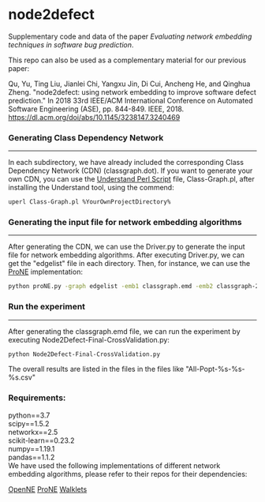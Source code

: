# node2defect
Supplementary code and data of the paper *Evaluating network embedding techniques in software bug prediction*.

This repo can also be used as a complementary material for our previous paper:

Qu, Yu, Ting Liu, Jianlei Chi, Yangxu Jin, Di Cui, Ancheng He, and Qinghua Zheng. "node2defect: using network embedding to improve software defect prediction." In 2018 33rd IEEE/ACM International Conference on Automated Software Engineering (ASE), pp. 844-849. IEEE, 2018. https://dl.acm.org/doi/abs/10.1145/3238147.3240469

### Generating Class Dependency Network
---
In each subdirectory, we have already included the corresponding Class Dependency Network (CDN) (classgraph.dot). If you want to generate your own CDN, you can use the [Understand Perl Script](https://www.scitools.com/documents/manuals/pdf/understand_api.pdf) file, Class-Graph.pl, after installing the Understand tool, using the commend:
```bash
uperl Class-Graph.pl %YourOwnProjectDirectory%
```
### Generating the input file for network embedding algorithms
---
After generating the CDN, we can use the Driver.py to generate the input file for network embedding algorithms. After executing Driver.py, we can get the "edgelist" file in each directory. Then, for instance, we can use the [ProNE](https://github.com/THUDM/ProNE) implementation:
```bash
python proNE.py -graph edgelist -emb1 classgraph.emd -emb2 classgraph-2.emd -dimension 32 -step 10 -theta 0.5 -mu 0.2
```
### Run the experiment
---
After generating the classgraph.emd file, we can run the experiment by executing Node2Defect-Final-CrossValidation.py:
```bash
python Node2Defect-Final-CrossValidation.py
```
The overall results are listed in the files in the files like "All-Popt-%s-%s-%s.csv"
### Requirements:  
python==3.7  
scipy==1.5.2  
networkx==2.5  
scikit-learn==0.23.2  
numpy==1.19.1  
pandas==1.1.2  
We have used the following implementations of different network embedding algorithms, please refer to their repos for their dependencies:

[OpenNE](https://github.com/thunlp/OpenNE)
[ProNE](https://github.com/THUDM/ProNE)
[Walklets](https://github.com/benedekrozemberczki/walklets)
